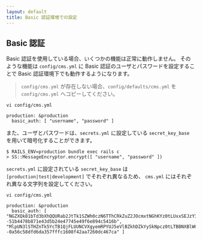 ```yaml
---
layout: default
title: Basic 認証環境での設定
---
```


## Basic 認証

Basic 認証を使用している場合、いくつかの機能は正常に動作しません。
そのような機能は `config/cms.yml` に Basic 認証のユーザとパスワードを設定することで Basic 認証環境下でも動作するようになります。

> `config/cms.yml` が存在しない場合、`config/defaults/cms.yml` を `config/cms.yml` へコピーしてください。

~~~
vi config/cms.yml
~~~

~~~
production: &production
  basic_auth: [ "username", "password" ]
~~~

また、ユーザとパスワードは、`secrets.yml` に設定している `secret_key_base` を用いて暗号化することができます。

~~~
$ RAILS_ENV=production bundle exec rails c
> SS::MessageEncryptor.encrypt([ "username", "password" ])
~~~

`secrets.yml` に設定されている `secret_key_base` は `[production|test|development]` でそれぞれ異なるため、
`cms.yml` にはそれぞれ異なる文字列を設定してください。

~~~
vi config/cms.yml
~~~

~~~
production: &production
  basic_auth: [ "NGZXQk81bTd3bXhQQURab2JtTk1SZWh0czN6TThCRkZuZ2JOcmxtNGhKYz0tLUxxSEJzY3dPcGFFcmZIbUpMM3FRUVE9PQ==--51b4478b871e43d5b24e47745e49f6e894c5416b", "MlpUN3lSTHZnTk5YcTB1QjFLUUNCVXgyemRPYUJ5eVlBZkhDZkYySkNpcz0tLTBBNXBlWGlKSTVHbmoxVWx4eFVmMnc9PQ==--0a56c58dfd6da357fffc1608f42aa7260dc467ca" ]
~~~
